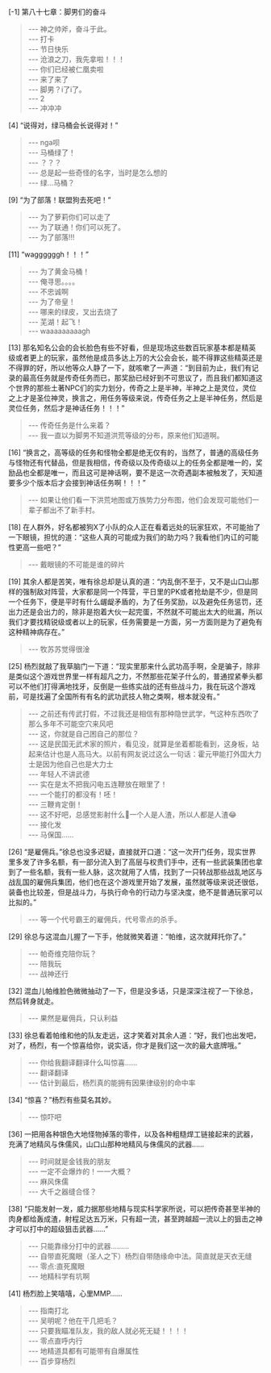
[-1] 第八十七章：脚男们的奋斗
>--- 神之帅斧，奋斗于此。<br>
>--- 打卡<br>
>--- 节日快乐<br>
>--- 沧浪之刀，我先拿啦！！！<br>
>--- 你们已经被仁凰卖啦<br>
>--- 来了来了<br>
>--- 脚男？i了i了。<br>
>--- 2<br>
>--- 冲冲冲<br>

[4] “说得对，绿马桶会长说得对！”
>--- nga呗<br>
>--- 马桶绿了！<br>
>--- ？？？<br>
>--- 总是起一些奇怪的名字，当时是怎么想的<br>
>--- 绿...马桶？<br>

[9] “为了部落！联盟狗去死吧！”
>--- 为了萝莉你们可以走了<br>
>--- 为了联通！你们可以死了。<br>
>--- 为了部落!!!<br>

[11] “waggggggh！！！”
>--- 为了黄金马桶！<br>
>--- 俺寻思。。。。<br>
>--- 不忠诚啊<br>
>--- 为了帝皇！<br>
>--- 哪来的绿皮，叉出去烧了<br>
>--- 芜湖！起飞！<br>
>--- waaaaaaaaagh<br>

[13] 那名知名公会的会长脸色有些不好看，但是现场这些数百玩家基本都是精英级或者更上的玩家，虽然他是成员多达上万的大公会会长，能不得罪这些精英还是不得罪的好，所以他等众人静了一下，就咳嗽了一声道：“到目前为止，我们有记录的最高任务就是传奇任务而已，那奖励已经好到不可思议了，而且我们都知道这个世界的那些土著NPC们的实力划分，传奇之上是半神，半神之上是灵位，灵位之上才是圣位神灵，换言之，用任务等级来说，传奇任务之上是半神任务，然后是灵位任务，然后才是神话任务！！！”
>--- 传奇任务是什么来着？<br>
>--- 我一直以为脚男不知道洪荒等级的分布，原来他们知道啊。<br>

[16] “换言之，高等级的任务和怪物全都是绝无仅有的，当然了，普通的高级任务与怪物还有代替品，但是我相信，传奇级以及传奇级以上的任务全都是唯一的，奖励品也全都是唯一，而且这可是神话啊，要不是这一次奇遇副本被触发了，天知道要多少个版本后才会接到神话任务啊！！！”
>--- 如果让他们看一下洪荒地图或万族势力分布图，他们会发现可能他们一辈子都出不了新手村。<br>

[18] 在人群外，好名都被狗X了小队的众人正在看着远处的玩家狂欢，不可能抬了一下眼镜，担忧的道：“这些人真的可能成为我们的助力吗？我看他们内讧的可能性更高一些吧？”
>--- 戴眼镜的不可能是谁的碎片<br>

[19] 其余人都是苦笑，唯有徐总却是认真的道：“内乱倒不至于，又不是山口山那样的强制敌对阵营，大家都是同一个阵营，平日里的PK或者抢劫是不少，但是同一个任务下，便是平时有什么龌龊矛盾的，为了任务奖励，以及避免任务惩罚，还出力还是会出力的，除非是抱着大伙一起完蛋，不然就不可能出太大的纰漏，所以我们才要找精锐级或者以上的玩家，任务需要是一方面，另一方面则是为了避免有这种精神病存在。”
>--- 牧苏苏觉得很淦<br>

[25] 杨烈就敲了我草脑门一下道：“现实里那来什么武功高手啊，全是骗子，除非是类似这个游戏世界里一样有超凡之力，不然那些花架子什么的，普通捏紧拳头都可以不他们打得满地找牙，反倒是一些练实战的还有些战斗力，我在玩这个游戏前，可是找遍了全国所有有名的武功武技人物之类啊，根本就没有。”
>--- 之前还有传武打假，不过我还是相信有那种隐世武学，气这种东西吹了那么多年不可能空穴来风吧<br>
>--- 这，你就是自己困自己的那位？<br>
>--- 这是民国无武术家的照片，看见没，就算是坐着都能看到，这身板，站起来估计也是人高马大。以前有网友说过这么一句话：霍元甲能打外国大力士是因为他自己也是大力士<br>
>--- 年轻人不讲武德<br>
>--- 实在是太不把我闪电五连鞭放在眼里了！<br>
>--- 一个能打的都没有！呸！<br>
>--- 三鞭肯定倒！<br>
>--- 这不好吧，总感觉影射什么🤔一个人是人渣，所以人都是人渣😂<br>
>--- 接化发<br>
>--- 马保国……<br>

[26] “是雇佣兵。”徐总也没多迟疑，直接就开口道：“这一次开门任务，现实世界里多发了许多名额，有一部分流入到了高层与权贵们手中，还有一些武装集团也拿到了一些名额，我有一些人脉，这次就用了人情，找到了一只转战那些战乱地区与战乱国的雇佣兵集团，他们也在这个游戏里开始了发展，虽然就等级来说还很低，装备也比较差，但是战斗力，与执行命令的行动力与坚决度，绝不是普通玩家可以比拟的。”
>--- 等一个代号霸王的雇佣兵，代号零点的杀手。<br>

[29] 徐总与这混血儿握了一下手，他就微笑着道：“帕维，这次就拜托你了。”
>--- 帕奇维克陪你玩？<br>
>--- 陪我玩<br>
>--- 战神还行<br>

[32] 混血儿帕维脸色微微抽动了一下，但是没多话，只是深深注视了一下徐总，然后转身就走。
>--- 果然是雇佣兵，只认利益<br>

[33] 徐总看着帕维和他的队友走远，这才笑着对其余人道：“好，我们也出发吧，对了，杨烈，有一个惊喜给你，说实话，你才是我们这一次的最大底牌哦。”
>--- 你给我翻译翻译什么叫惊喜……<br>
>--- 翻译翻译<br>
>--- 估计到最后，杨烈真的能拥有因果律级别的命中率<br>

[34] “惊喜？”杨烈有些莫名其妙。
>--- 惊吓吧<br>

[36] 一把用各种银色大地怪物掉落的零件，以及各种粗糙焊工链接起来的武器，充满了地精风与侏儒风，山口山那种地精风与侏儒风的武器……
>--- 时间就是金钱我的朋友<br>
>--- 一定不会爆炸的！一一大概？<br>
>--- 麻风侏儒<br>
>--- 大千之器缝合怪？<br>

[38] “只能发射一发，威力据那些地精与现实科学家所说，可以把传奇甚至半神的肉身都给轰成渣，射程足达五万米，只有超一流，甚至跨越超一流以上的狙击之神才可以打中的超级狙击武器……”
>--- 只能靠缘分打中的武器………<br>
>--- 自带直死魔眼（圣人之下）杨烈自带随缘命中法。简直就是天衣无缝<br>
>--- 零点:直死魔眼<br>
>--- 地精科学有坑啊<br>

[41] 杨烈脸上笑嘻嘻，心里MMP……
>--- 指南打北<br>
>--- 吴明呢？他在干几把毛？<br>
>--- 只要我瞄准队友，我的敌人就必死无疑！！！！<br>
>--- 零点直呼内行<br>
>--- 地精道具都有可能带有自爆属性<br>
>--- 百步穿杨烈<br>

